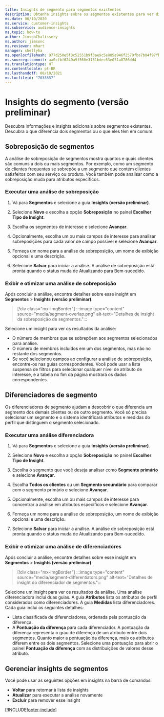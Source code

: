```yaml
---
title: Insights de segmento para segmentos existentes
description: Obtenha insights sobre os segmentos existentes para ver diferenças e semelhanças.
ms.date: 06/10/2020
ms.service: customer-insights
ms.subservice: audience-insights
ms.topic: how-to
author: JimsonChalissery
ms.author: jimsonc
ms.reviewer: mhart
manager: shellyha
ms.openlocfilehash: 977d250e5f8c52551b9f3ae9c5e805e946f2579fbe7b04f97fbac880debbac2a
ms.sourcegitcommit: aa0cfbf6240a9f560e3131bdec63e051a8786dd4
ms.translationtype: HT
ms.contentlocale: pt-BR
ms.lasthandoff: 08/10/2021
ms.locfileid: "7035857"
---
```

# <a name="segment-insights-preview"></a>Insights do segmento (versão preliminar)

Descubra informações e insights adicionais sobre segmentos existentes. Descubra o que diferencia dois segmentos ou o que eles têm em comum.

## <a name="segment-overlap"></a>Sobreposição de segmentos

A análise de sobreposição de segmentos mostra quantos e quais clientes são comuns a dois ou mais segmentos. Por exemplo, como um segmento de clientes frequentes se sobrepõe a um segmento que contém clientes satisfeitos com seu serviço ou produto.
Você também pode analisar como a sobreposição muda para atributos específicos.

### <a name="run-an-overlap-analysis"></a>Executar uma análise de sobreposição

1. Vá para **Segmentos** e selecione a guia **Insights (versão preliminar)**.

1. Selecione **Novo** e escolha a opção **Sobreposição** no painel **Escolher Tipo de Insight**.

1. Escolha os segmentos de interesse e selecione **Avançar**.

1. Opcionalmente, escolha um ou mais campos de interesse para analisar sobreposições para cada valor de campo possível e selecione **Avançar**.

1. Forneça um nome para a análise de sobreposição, um nome de exibição opcional e uma descrição.

1. Selecione **Salvar** para iniciar a análise. A análise de sobreposição está pronta quando o status muda de Atualizando para Bem-sucedido.

### <a name="view-and-optimize-an-overlap-analysis"></a>Exibir e otimizar uma análise de sobreposição

Após concluir a análise, encontre detalhes sobre esse insight em **Segmentos** > **Insights (versão preliminar)**.

> [!div class="mx-imgBorder"]
> :::image type="content" source="media/segment-overlap.png" alt-text="Detalhes de insight da sobreposição de segmentos.":::

Selecione um insight para ver os resultados da análise:

- O número de membros que se sobrepõem aos segmentos selecionados para análise.
- O número de membros incluídos em um dos segmentos, mas não no restante dos segmentos.
- Se você selecionou campos ao configurar a análise de sobreposição, encontre-os nas guias correspondentes. Você pode usar a lista suspensa de filtros para selecionar qualquer nível de atributo de interesse, e a tabela no fim da página mostrará os dados correspondentes.

## <a name="segment-differentiators"></a>Diferenciadores de segmento

Os diferenciadores de segmento ajudam a descobrir o que diferencia um segmento dos demais clientes ou de outro segmento. Você só precisa selecionar um segmento e o sistema identificará atributos e medidas do perfil que distinguem o segmento selecionado.

### <a name="run-a-differentiator-analysis"></a>Executar uma análise diferenciadora

1. Vá para **Segmentos** e selecione a guia **Insights (versão preliminar)**.

1. Selecione **Novo** e escolha a opção **Sobreposição** no painel **Escolher Tipo de Insight**.

1. Escolha o segmento que você deseja analisar como **Segmento primário** e selecione **Avançar**.

1. Escolha **Todos os clientes** ou um **Segmento secundário** para comparar com o segmento primário e selecione **Avançar**.

1. Opcionalmente, escolha um ou mais campos de interesse para concentrar a análise em atributos específicos e selecione **Avançar**.

1. Forneça um nome para a análise de sobreposição, um nome de exibição opcional e uma descrição.

1. Selecione **Salvar** para iniciar a análise. A análise de sobreposição está pronta quando o status muda de Atualizando para Bem-sucedido.

### <a name="view-and-optimize-a-differentiators-analysis"></a>Exibir e otimizar uma análise de diferenciadores

Após concluir a análise, encontre detalhes sobre esse insight em **Segmentos** > **Insights (versão preliminar)**.

> [!div class="mx-imgBorder"]
> :::image type="content" source="media/segment-differentiators.png" alt-text="Detalhes de insight do diferenciador de segmentos.":::

Selecione um insight para ver os resultados da análise. Uma análise diferenciadora inclui duas guias. A guia **Atributos** lista os atributos de perfil considerados como diferenciadores. A guia **Medidas** lista diferenciadores. Cada guia inclui os seguintes detalhes:

- Lista classificada de diferenciadores, ordenada pela pontuação da diferença.
- A **Pontuação da diferença** para cada diferenciador. A pontuação da diferença representa o grau de diferença de um atributo entre dois segmentos. Quanto maior a pontuação da diferença, mais os atributos diferem entre os dois segmentos. Selecione uma pontuação para abrir o painel **Pontuação da diferença** com as distribuições de valores desse atributo.

## <a name="manage-segment-insights"></a>Gerenciar insights de segmentos

Você pode usar as seguintes opções em insights na barra de comandos:

- **Voltar** para retornar à lista de insights
- **Atualizar** para executar a análise novamente
- **Excluir** para remover esse insight


[!INCLUDE[footer-include](../includes/footer-banner.md)]
